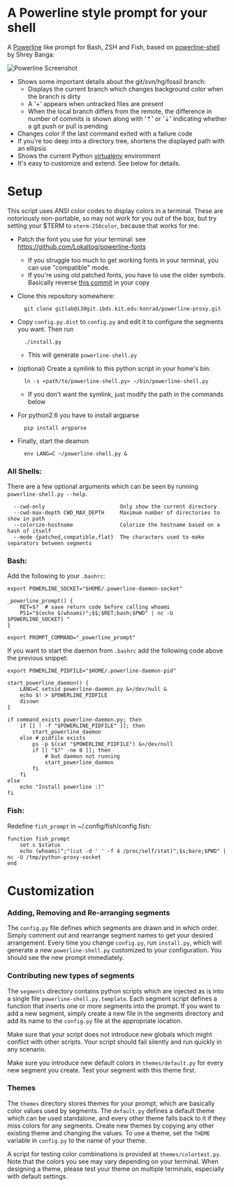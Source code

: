A Powerline style prompt for your shell
=======================================

A [Powerline](https://github.com/Lokaltog/vim-powerline) like prompt for Bash, ZSH and Fish, based on [powerline-shell](https://github.com/milkbikis/powerline-shell) by Shrey Banga:

![Powerline Screenshot](https://i30git.ibds.kit.edu/konrad/powerline-proxy/raw/master/bash-powerline-screenshot.png)

*  Shows some important details about the git/svn/hg/fossil branch:
    *  Displays the current branch which changes background color when the branch is dirty
    *  A '+' appears when untracked files are present
    *  When the local branch differs from the remote, the difference in number of commits is shown along with '⇡' or '⇣' indicating whether a git push or pull is pending
*  Changes color if the last command exited with a failure code
*  If you're too deep into a directory tree, shortens the displayed path with an ellipsis
*  Shows the current Python [virtualenv](http://www.virtualenv.org/) environment
*  It's easy to customize and extend. See below for details.

# Setup

This script uses ANSI color codes to display colors in a terminal. These are notoriously non-portable, so may not work for you out of the box, but try setting your $TERM to `xterm-256color`, because that works for me.

* Patch the font you use for your terminal: see https://github.com/Lokaltog/powerline-fonts
  * If you struggle too much to get working fonts in your terminal, you can use "compatible" mode.
  * If you're using old patched fonts, you have to use the older symbols. Basically reverse [this commit](https://github.com/milkbikis/powerline-shell/commit/2a84ecc) in your copy

* Clone this repository somewhere:

        git clone gitlab@i30git.ibds.kit.edu:konrad/powerline-proxy.git

* Copy `config.py.dist` to `config.py` and edit it to configure the segments you want. Then run

        ./install.py

  * This will generate `powerline-shell.py`

* (optional) Create a symlink to this python script in your home's bin:

        ln -s <path/to/powerline-shell.py> ~/bin/powerline-shell.py

  * If you don't want the symlink, just modify the path in the commands below

* For python2.6 you have to install argparse

        pip install argparse

* Finally, start the deamon

        env LANG=C ~/powerline-shell.py &


### All Shells:
There are a few optional arguments which can be seen by running `powerline-shell.py --help`.

```
  --cwd-only                        Only show the current directory
  --cwd-max-depth CWD_MAX_DEPTH     Maximum number of directories to show in path
  --colorize-hostname               Colorize the hostname based on a hash of itself
  --mode {patched,compatible,flat}  The characters used to make separators between segments
```

### Bash:
Add the following to your `.bashrc`:

```
export POWERLINE_SOCKET="$HOME/.powerline-daemon-socket"

_powerline_prompt() {
	RET=$?  # save return code before calling whoami
	PS1="$(echo $(whoami)";$$;$RET;bash;$PWD" | nc -U $POWERLINE_SOCKET) "
}

export PROMPT_COMMAND="_powerline_prompt"
```

If you want to start the daemon from `.bashrc` add the following code above the
previous snippet:

```
export POWERLINE_PIDFILE="$HOME/.powerline-daemon-pid"

start_powerline_daemon() {
	LANG=C setsid powerline-daemon.py &>/dev/null &
	echo $! > $POWERLINE_PIDFILE
	disown
}

if command_exists powerline-daemon.py; then
	if [[ ! -f "$POWERLINE_PIDFILE" ]]; then
		start_powerline_daemon
	else # pidfile exists
		ps -p $(cat "$POWERLINE_PIDFILE") &>/dev/null
		if [[ "$?" -ne 0 ]]; then
			# but daemon not running
			start_powerline_daemon
		fi
	fi
else
	echo "Install powerline :)"
fi
```

### Fish:
Redefine `fish_prompt` in ~/.config/fish/config.fish:

```
function fish_prompt
	set s $status
	echo (whoami)";"(cut -d ' ' -f 4 /proc/self/stat)";$s;bare;$PWD" | nc -U /tmp/python-proxy-socket
end
```

# Customization

### Adding, Removing and Re-arranging segments

The `config.py` file defines which segments are drawn and in which order. Simply
comment out and rearrange segment names to get your desired arrangement. Every
time you change `config.py`, run `install.py`, which will generate a new
`powerline-shell.py` customized to your configuration. You should see the new
prompt immediately.

### Contributing new types of segments

The `segments` directory contains python scripts which are injected as is into
a single file `powerline-shell.py.template`. Each segment script defines a
function that inserts one or more segments into the prompt. If you want to add a
new segment, simply create a new file in the segments directory and add its name
to the `config.py` file at the appropriate location.

Make sure that your script does not introduce new globals which might conflict
with other scripts. Your script should fail silently and run quickly in any
scenario.

Make sure you introduce new default colors in `themes/default.py` for every new
segment you create. Test your segment with this theme first.

### Themes

The `themes` directory stores themes for your prompt, which are basically color
values used by segments. The `default.py` defines a default theme which can be
used standalone, and every other theme falls back to it if they miss colors for
any segments. Create new themes by copying any other existing theme and
changing the values. To use a theme, set the `THEME` variable in `config.py` to
the name of your theme.

A script for testing color combinations is provided at `themes/colortest.py`.
Note that the colors you see may vary depending on your terminal. When designing
a theme, please test your theme on multiple terminals, especially with default
settings.
